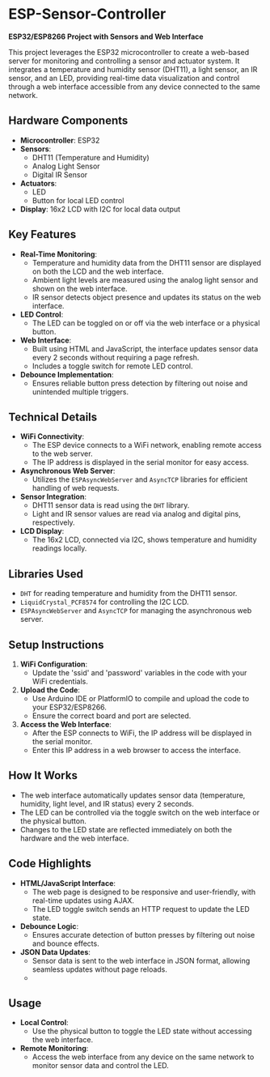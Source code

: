 # ESP-Sensor-Controller  
**ESP32/ESP8266 Project with Sensors and Web Interface**  

This project leverages the ESP32 microcontroller to create a web-based server for monitoring and controlling a sensor and actuator system. It integrates a temperature and humidity sensor (DHT11), a light sensor, an IR sensor, and an LED, providing real-time data visualization and control through a web interface accessible from any device connected to the same network.

## **Hardware Components**  
- **Microcontroller**: ESP32  
- **Sensors**:  
  - DHT11 (Temperature and Humidity)  
  - Analog Light Sensor  
  - Digital IR Sensor  
- **Actuators**:  
  - LED  
  - Button for local LED control  
- **Display**: 16x2 LCD with I2C for local data output  

## **Key Features**  
- **Real-Time Monitoring**:  
  - Temperature and humidity data from the DHT11 sensor are displayed on both the LCD and the web interface.  
  - Ambient light levels are measured using the analog light sensor and shown on the web interface.  
  - IR sensor detects object presence and updates its status on the web interface.  
- **LED Control**:  
  - The LED can be toggled on or off via the web interface or a physical button.  
- **Web Interface**:  
  - Built using HTML and JavaScript, the interface updates sensor data every 2 seconds without requiring a page refresh.  
  - Includes a toggle switch for remote LED control.  
- **Debounce Implementation**:  
  - Ensures reliable button press detection by filtering out noise and unintended multiple triggers.  

## **Technical Details**  
- **WiFi Connectivity**:  
  - The ESP device connects to a WiFi network, enabling remote access to the web server.  
  - The IP address is displayed in the serial monitor for easy access.  
- **Asynchronous Web Server**:  
  - Utilizes the `ESPAsyncWebServer` and `AsyncTCP` libraries for efficient handling of web requests.  
- **Sensor Integration**:  
  - DHT11 sensor data is read using the `DHT` library.  
  - Light and IR sensor values are read via analog and digital pins, respectively.  
- **LCD Display**:  
  - The 16x2 LCD, connected via I2C, shows temperature and humidity readings locally.  

## **Libraries Used**  
- `DHT` for reading temperature and humidity from the DHT11 sensor.  
- `LiquidCrystal_PCF8574` for controlling the I2C LCD.  
- `ESPAsyncWebServer` and `AsyncTCP` for managing the asynchronous web server.  

## **Setup Instructions**  
1. **WiFi Configuration**:  
   - Update the 'ssid' and 'password' variables in the code with your WiFi credentials.  
2. **Upload the Code**:  
   - Use Arduino IDE or PlatformIO to compile and upload the code to your ESP32/ESP8266.  
   - Ensure the correct board and port are selected.  
3. **Access the Web Interface**:  
   - After the ESP connects to WiFi, the IP address will be displayed in the serial monitor.  
   - Enter this IP address in a web browser to access the interface.  

## **How It Works**  
- The web interface automatically updates sensor data (temperature, humidity, light level, and IR status) every 2 seconds.  
- The LED can be controlled via the toggle switch on the web interface or the physical button.  
- Changes to the LED state are reflected immediately on both the hardware and the web interface.  
## **Code Highlights**  
- **HTML/JavaScript Interface**:  
  - The web page is designed to be responsive and user-friendly, with real-time updates using AJAX.  
  - The LED toggle switch sends an HTTP request to update the LED state.  
- **Debounce Logic**:  
  - Ensures accurate detection of button presses by filtering out noise and bounce effects.  
- **JSON Data Updates**:  
  - Sensor data is sent to the web interface in JSON format, allowing seamless updates without page reloads.
  - 
## **Usage**  
- **Local Control**:  
  - Use the physical button to toggle the LED state without accessing the web interface.  
- **Remote Monitoring**:  
  - Access the web interface from any device on the same network to monitor sensor data and control the LED.  

